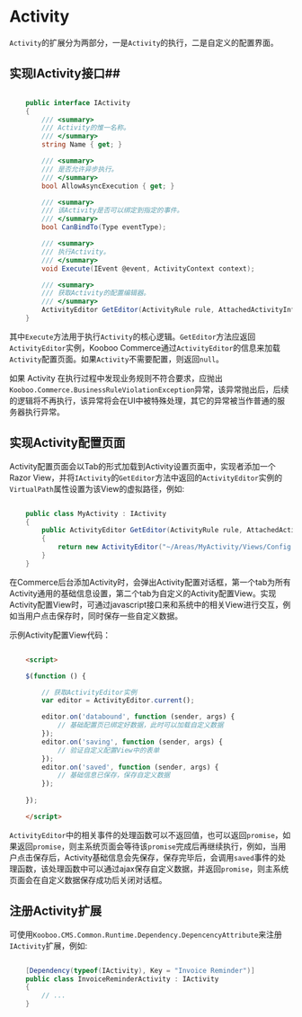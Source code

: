 # Activity #

`Activity`的扩展分为两部分，一是`Activity`的执行，二是自定义的配置界面。

## 实现IActivity接口##

```csharp

    public interface IActivity
    {
        /// <summary>
        /// Activity的惟一名称。
        /// </summary>
        string Name { get; }

        /// <summary>
        /// 是否允许异步执行。
        /// </summary>
        bool AllowAsyncExecution { get; }

        /// <summary>
        /// 该Activity是否可以绑定到指定的事件。
        /// </summary>
        bool CanBindTo(Type eventType);

        /// <summary>
        /// 执行Activity。
        /// </summary>
        void Execute(IEvent @event, ActivityContext context);

        /// <summary>
        /// 获取Activity的配置编辑器。
        /// </summary>
        ActivityEditor GetEditor(ActivityRule rule, AttachedActivityInfo info);
    }

```

其中`Execute`方法用于执行`Activity`的核心逻辑。`GetEditor`方法应返回`ActivityEditor`实例，Kooboo Commerce通过`ActivityEditor`的信息来加载`Activity`配置页面。如果`Activity`不需要配置，则返回`null`。

如果 Activity 在执行过程中发现业务规则不符合要求，应抛出`Kooboo.Commerce.BusinessRuleViolationException`异常，该异常抛出后，后续的逻辑将不再执行，该异常将会在UI中被特殊处理，其它的异常被当作普通的服务器执行异常。

## 实现Activity配置页面 ##

Activity配置页面会以Tab的形式加载到Activity设置页面中，实现者添加一个Razor View，并将`IActivity`的`GetEditor`方法中返回的`ActivityEditor`实例的`VirtualPath`属性设置为该View的虚拟路径，例如:

```csharp

	public class MyActivity : IActivity
	{
		public ActivityEditor GetEditor(ActivityRule rule, AttachedActivityInfo info)
        {
            return new ActivityEditor("~/Areas/MyActivity/Views/Config.cshtml");
        }
	}

```

在Commerce后台添加Activity时，会弹出Activity配置对话框，第一个tab为所有Activity通用的基础信息设置，第二个tab为自定义的Activity配置View。实现Activity配置View时，可通过javascript接口来和系统中的相关View进行交互，例如当用户点击保存时，同时保存一些自定义数据。

示例Activity配置View代码：

```html

	<script>

	$(function () {

		// 获取ActivityEditor实例
		var editor = ActivityEditor.current();

		editor.on('databound', function (sender, args) {
			// 基础配置页已绑定好数据，此时可以加载自定义数据
		});
		editor.on('saving', function (sender, args) {
			// 验证自定义配置View中的表单
		});
		editor.on('saved', function (sender, args) {
			// 基础信息已保存，保存自定义数据
		});
	
	});

	</script>

```

`ActivityEditor`中的相关事件的处理函数可以不返回值，也可以返回`promise`，如果返回`promise`，则主系统页面会等待该`promise`完成后再继续执行，例如，当用户点击保存后，Activity基础信息会先保存，保存完毕后，会调用`saved`事件的处理函数，该处理函数中可以通过ajax保存自定义数据，并返回`promise`，则主系统页面会在自定义数据保存成功后关闭对话框。

## 注册Activity扩展 ##

可使用`Kooboo.CMS.Common.Runtime.Dependency.DepencencyAttribute`来注册`IActivity`扩展，例如:

```csharp

    [Dependency(typeof(IActivity), Key = "Invoice Reminder")]
    public class InvoiceReminderActivity : IActivity
	{
		// ...
	}

```